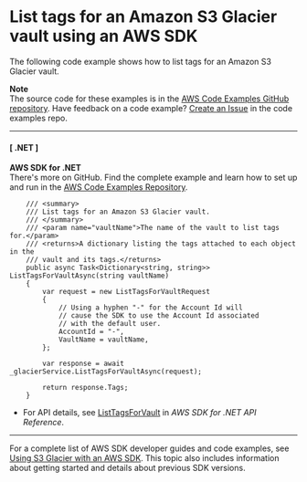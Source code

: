 # List tags for an Amazon S3 Glacier vault using an AWS SDK<a name="example_glacier_ListTagsForVault_section"></a>

The following code example shows how to list tags for an Amazon S3 Glacier vault\.

**Note**  
The source code for these examples is in the [AWS Code Examples GitHub repository](https://github.com/awsdocs/aws-doc-sdk-examples)\. Have feedback on a code example? [Create an Issue](https://github.com/awsdocs/aws-doc-sdk-examples/issues/new/choose) in the code examples repo\. 

------
#### [ \.NET ]

**AWS SDK for \.NET**  
 There's more on GitHub\. Find the complete example and learn how to set up and run in the [AWS Code Examples Repository](https://github.com/awsdocs/aws-doc-sdk-examples/tree/main/dotnetv3/Glacier#code-examples)\. 
  

```
    /// <summary>
    /// List tags for an Amazon S3 Glacier vault.
    /// </summary>
    /// <param name="vaultName">The name of the vault to list tags for.</param>
    /// <returns>A dictionary listing the tags attached to each object in the
    /// vault and its tags.</returns>
    public async Task<Dictionary<string, string>> ListTagsForVaultAsync(string vaultName)
    {
        var request = new ListTagsForVaultRequest
        {
            // Using a hyphen "-" for the Account Id will
            // cause the SDK to use the Account Id associated
            // with the default user.
            AccountId = "-",
            VaultName = vaultName,
        };

        var response = await _glacierService.ListTagsForVaultAsync(request);

        return response.Tags;
    }
```
+  For API details, see [ListTagsForVault](https://docs.aws.amazon.com/goto/DotNetSDKV3/glacier-2012-06-01/ListTagsForVault) in *AWS SDK for \.NET API Reference*\. 

------

For a complete list of AWS SDK developer guides and code examples, see [Using S3 Glacier with an AWS SDK](sdk-general-information-section.md)\. This topic also includes information about getting started and details about previous SDK versions\.